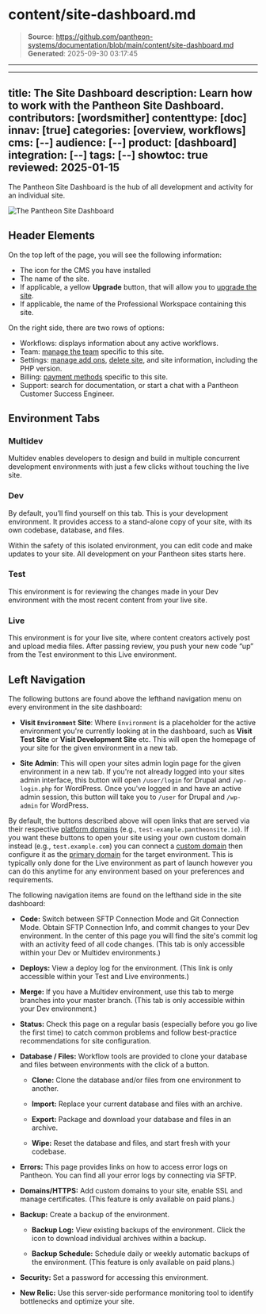 # content/site-dashboard.md

> **Source**: https://github.com/pantheon-systems/documentation/blob/main/content/site-dashboard.md
> **Generated**: 2025-09-30 03:17:45

---

---
title: The Site Dashboard
description: Learn how to work with the Pantheon Site Dashboard.
contributors: [wordsmither]
contenttype: [doc]
innav: [true]
categories: [overview, workflows]
cms: [--]
audience: [--]
product: [dashboard]
integration: [--]
tags: [--]
showtoc: true
reviewed: 2025-01-15
---

The Pantheon Site Dashboard is the hub of all development and activity for an individual site.

![The Pantheon Site Dashboard](../images/dashboard/new-dashboard/2024/site-dashboard-2024.png)

## Header Elements

On the top left of the page, you will see the following information:

- The icon for the CMS you have installed
- The name of the site.
- If applicable, a yellow **Upgrade** button, that will allow you to [upgrade the site](/guides/account-mgmt/plans/site-plans).
- If applicable, the name of the Professional Workspace containing this site.

On the right side, there are two rows of options:

- Workflows: displays information about any active workflows.
- Team: [manage the team](/guides/account-mgmt/workspace-sites-teams/teams#manage-teams) specific to this site.
- Settings: [manage add ons](/guides/account-mgmt/plans/site-plans), [delete site](https://docs.pantheon.io/guides/account-mgmt/workspace-sites-teams/sites), and site information, including the PHP version.
- Billing: [payment methods](/guides/account-mgmt/billing/methods) specific to this site.
- Support: search for documentation, or start a chat with a Pantheon Customer Success Engineer.

## Environment Tabs

### <Icon icon="cloud" size="lg"/> Multidev

Multidev enables developers to design and build in multiple concurrent development environments with just a few clicks without touching the live site.

### <Icon icon="wrench" size="lg"/> Dev

By default, you’ll find yourself on this tab. This is your development environment. It provides access to a stand-alone copy of your site, with its own codebase, database, and files.

Within the safety of this isolated environment, you can edit code and make updates to your site. All development on your Pantheon sites starts here.

### <Icon icon="equalizer" /> Test

This environment is for reviewing the changes made in your Dev environment with the most recent content from your live site.

### <Icon icon="wavePulse" size="lg"/> Live

This environment is for your live site, where content creators actively post and upload media files. After passing review, you push your new code “up” from the Test environment to this Live environment.

## Left Navigation

The following buttons are found above the lefthand navigation menu on every environment in the site dashboard:

- **Visit `Environment` Site**: Where `Environment` is a placeholder for the active environment you're currently looking at in the dashboard, such as **Visit Test Site** or **Visit Development Site** etc. This will open the homepage of your site for the given environment in a new tab.

- **Site Admin**: This will open your sites admin login page for the given environment in a new tab. If you're not already logged into your sites admin interface, this button will open `/user/login` for Drupal and `/wp-login.php` for WordPress. Once you've logged in and have an active admin session, this button will take you to `/user` for Drupal and `/wp-admin` for WordPress.

<Alert title="Note" type="info">

By default, the buttons described above will open links that are served via their respective [platform domains](/guides/domains/platform-domains) (e.g., `test-example.pantheonsite.io`). If you want these buttons to open your site using your own custom domain instead (e.g., `test.example.com`) you can connect a [custom domain](/guides/domains/custom-domains) then configure it as the [primary domain](/guides/domains/primary-domain) for the target environment. This is typically only done for the Live environment as part of launch however you can do this anytime for any environment based on your preferences and requirements.

</Alert>

The following navigation items are found on the lefthand side in the site dashboard:

- **Code:** Switch between SFTP Connection Mode and Git Connection Mode. Obtain SFTP Connection Info, and commit changes to your Dev environment. In the center of this page you will find the site's commit log with an activity feed of all code changes. (This tab is only accessible within your Dev or Multidev environments.)

- **Deploys:** View a deploy log for the environment. (This link is only accessible within your Test and Live environments.)

- **Merge:** If you have a Multidev environment, use this tab to merge branches into your master branch. (This tab is only accessible within your Dev environment.)

- **Status:** Check this page on a regular basis (especially before you go live the first time) to catch common problems and follow best-practice recommendations for site configuration.

- **Database / Files:** Workflow tools are provided to clone your database and files between environments with the click of a button.

  - **Clone:** Clone the database and/or files from one environment to another.

  - **Import:** Replace your current database and files with an archive.

  - **Export:** Package and download your database and files in an archive.

  - **Wipe:** Reset the database and files, and start fresh with your codebase.

- **Errors:** This page provides links on how to access error logs on Pantheon. You can find all your error logs by connecting via SFTP.

- **Domains/HTTPS:** Add custom domains to your site, enable SSL and manage certificates. (This feature is only available on paid plans.)

- **Backup:** Create a backup of the environment.

  - **Backup Log:** View existing backups of the environment. Click the <Icon icon="download" text="Download"/> icon to download individual archives within a backup.

  - **Backup Schedule:** Schedule daily or weekly automatic backups of the environment. (This feature is only available on paid plans.)

- **Security:** Set a password for accessing this environment.

- **New Relic:** Use this server-side performance monitoring tool to identify bottlenecks and optimize your site.
